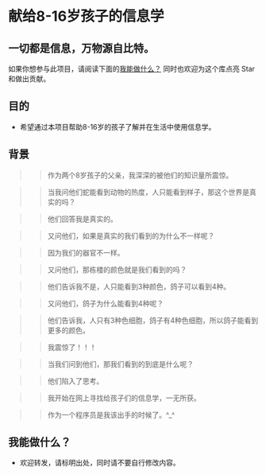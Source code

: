 献给8-16岁孩子的信息学
=======

一切都是信息，万物源自比特。
---

如果你想参与此项目，请阅读下面的[我能做什么？](#我能做什么)
同时也欢迎为这个库点亮 Star 和做出贡献。

目的
---
* 希望通过本项目帮助8-16岁的孩子了解并在生活中使用信息学。

背景
---
>>作为两个8岁孩子的父亲，我深深的被他们的知识量所震惊。

>>当我问他们蛇能看到动物的热度，人只能看到样子，那这个世界是真实的吗？

>>他们回答我是真实的。

>>又问他们，如果是真实的我们看到的为什么不一样呢？

>>因为我们的器官不一样。

>>又问他们，那栋楼的颜色就是我们看到的吗？

>>他们告诉我不是，人只能看到3种颜色，鸽子可以看到4种。

>>又问他们，鸽子为什么能看到4种呢？

>>他们告诉我，人只有3种色细胞，鸽子有4种色细胞，所以鸽子能看到更多的颜色。

>>我震惊了！！！

>>当我们问到他们，那我们看到的到底是什么呢？

>>他们陷入了思考。

>>我开始在网上寻找给孩子们的信息学，一无所获。

>>作为一个程序员是我该出手的时候了。^_^


我能做什么？
---
- 欢迎转发，请标明出处，同时请不要自行修改内容。
